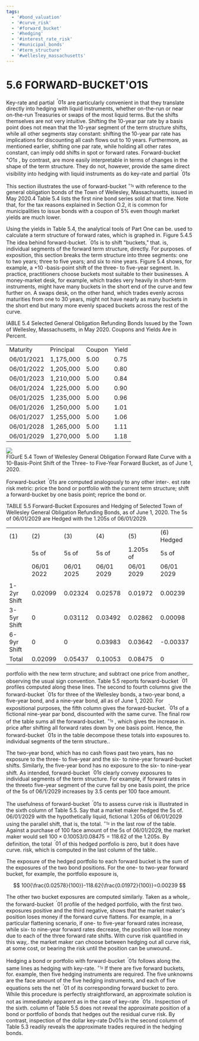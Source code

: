 ```yaml
---
tags:
  - '#bond_valuation'
  - '#curve_risk'
  - '#forward_bucket'
  - '#hedging'
  - '#interest_rate_risk'
  - '#municipal_bonds'
  - '#term_structure'
  - '#wellesley_massachusetts'
---
```

# 5.6 FORWARD-BUCKET'O1S  

Key-rate and partial $^{\ '}01s$ are particularly convenient in that they translate directly into hedging with liquid instruments, whether on-the-run or near on-the-run Treasuries or swaps of the most liquid terms. But the shifts themselves are not very intuitive. Shifting the 10-year par rate by a basis point does not mean that the 10-year segment of the term structure shifts, while all other segments stay constant: shifting the 10-year par rate has implications for discounting all cash flows out to 10 years. Furthermore, as mentioned earlier, shifting one par rate, while holding all other rates constant, can imply odd shifts in spot or forward rates. Forward-bucket $^{\bullet}O1s$ , by contrast, are more easily interpretable in terms of changes in the shape of the term structure. They do not, however, provide the same direct visibility into hedging with liquid instruments as do key-rate and partial $^{\ '}01s$  

This section illustrates the use of forward-bucket $^{\circ_{1s}}$ with reference to the general obligation bonds of the Town of Wellesley, Massachusetts, issued in May 2020.4 Table 5.4 lists the first nine bond series sold at that time. Note that, for the tax reasons explained in Section O.2, it is common for municipalities to issue bonds with a coupon of $5\%$ even though market yields are much lower.  

Using the yields in Table 5.4, the analytical tools of Part One can be. used to calculate a term structure of forward rates, which is graphed in. Figure 5.4.5 The idea behind forward-bucket. $^{\ '}01s$ is to shift "buckets," that. is, individual segments of the forward term structure, directly. For purposes. of exposition, this section breaks the term structure into three segments: one to two years; three to five years; and six to nine years. Figure 5.4 shows, for example, a $+10$ -basis-point shift of the three- to five-year segment. In. practice, practitioners choose buckets most suitable to their businesses. A money-market desk, for example, which trades very heavily in short-term instruments, might have many buckets in the short end of the curve and few further on. A swaps desk, on the other hand, which trades evenly across maturities from one to 30 years, might not have nearly as many buckets in the short end but many more evenly spaced buckets across the rest of the curve.  

IABLE 5.4  Selected General Obligation Refunding Bonds Issued by the Town of Wellesley, Massachusetts, in May 2020. Coupons and Yields Are in Percent.   


<html><body><table><tr><td>Maturity</td><td>Principal</td><td>Coupon</td><td>Yield</td></tr><tr><td>06/01/2021</td><td>1,175,000</td><td>5.00</td><td>0.75</td></tr><tr><td>06/01/2022</td><td>1,205,000</td><td>5.00</td><td>0.80</td></tr><tr><td>06/01/2023</td><td>1,210,000</td><td>5.00</td><td>0.84</td></tr><tr><td>06/01/2024</td><td>1,225,000</td><td>5.00</td><td>0.90</td></tr><tr><td>06/01/2025</td><td>1,235,000</td><td>5.00</td><td>0.96</td></tr><tr><td>06/01/2026</td><td>1,250,000</td><td>5.00</td><td>1.01</td></tr><tr><td>06/01/2027</td><td>1,255,000</td><td>5.00</td><td>1.06</td></tr><tr><td>06/01/2028</td><td>1,265,000</td><td>5.00</td><td>1.11</td></tr><tr><td>06/01/2029</td><td>1,270,000</td><td>5.00</td><td>1.18</td></tr></table></body></html>  

![](images/3361ff7b7b656b43daba2f71940d33ee7e3200bb80a978577454a3842f67e412.jpg)  
FIGurE 5.4  Town of Wellesley General Obligation Forward Rate Curve with a 10-Basis-Point Shift of the Three- to Five-Year Forward Bucket, as of June 1, 2020.  

Forward-bucket $^{\ '}01s$ are computed analogously to any other inter-. est rate risk metric: price the bond or portfolio with the current term structure; shift a forward-bucket by one basis point; reprice the bond or.  

TABLE 5.5 Forward-Bucket Exposures and Hedging of Selected Town of Wellesley General Obligation Refunding Bonds, as of June 1, 2020. The 5s of 06/01/2029 are Hedged with the 1.205s of 06/01/2029.   


<html><body><table><tr><td>(1)</td><td>(2)</td><td>(3)</td><td>(4)</td><td>(5)</td><td>(6) Hedged</td></tr><tr><td></td><td>5s of</td><td>5s of</td><td>5s of</td><td>1.205s of</td><td>5s of</td></tr><tr><td></td><td>06/01 2022</td><td>06/01 2025</td><td>06/01 2029</td><td>06/01 2029</td><td>06/01 2029</td></tr><tr><td></td><td></td><td></td><td></td><td></td><td></td></tr><tr><td>1-2yr Shift</td><td>0.02099</td><td>0.02324</td><td>0.02578</td><td>0.01972</td><td>0.00239</td></tr><tr><td>3-5yr Shift</td><td>0</td><td>0.03112</td><td>0.03492</td><td>0.02862</td><td>0.00098</td></tr><tr><td>6-9yr Shift</td><td>0</td><td>0</td><td>0.03983</td><td>0.03642</td><td>-0.00337</td></tr><tr><td>Total</td><td>0.02099</td><td>0.05437</td><td>0.10053</td><td>0.08475</td><td>0</td></tr></table></body></html>  

portfolio with the new term structure; and subtract one price from another,. observing the usual sign convention. Table 5.5 reports forward-bucket $^{\ '}01$ profiles computed along these lines. The second to fourth columns give the forward-bucket $^{\ '}01s$ for three of the Wellesley bonds, a two-year bond, a five-year bond, and a nine-year bond, all as of June 1, 2020. For expositional purposes, the fifth column gives the forward-bucket. $^{\ '}01s$ of a fictional nine-year par bond, discounted with the same curve. The final row of the table sums all the forward-bucket. $^{\circ_{1s}}$ , which gives the increase in. price after shifting all forward rates down by one basis point. Hence, the forward-bucket $^{\ '}01s$ in the table decompose these totals into exposures to. individual segments of the term structure..  

The two-year bond, which has no cash flows past two years, has no exposure to the three- to five-year and the six- to nine-year forward-bucket shifts. Similarly, the five-year bond has no exposure to the six- to nine-year shift. As intended, forward-bucket $^{\ '}01s$ clearly convey exposures to individual segments of the term structure. For example, if forward rates in the threeto five-year segment of the curve fall by one basis point, the price of the 5s of 06/1/2029 increases by 3.5 cents per 100 face amount.  

The usefulness of forward-bucket $^{\ '}01s$ to assess curve risk is illustrated in the sixth column of Table 5.5. Say that a market maker hedged the 5s of. 06/01/2029 with the hypothetically liquid, fictional 1.205s of 06/01/2029 using the parallel shift, that is, the total. $^{\circ_{1s}}$ in the last row of the table. Against a purchase of 100 face amount of the 5s of 06/01/2029, the market maker would sell $100\times0.10053/0.08475=118.62$ of the 1.205s. By definition, the total $^{\ '}01$ of this hedged portfolio is zero, but it does have curve. risk, which is computed in the last column of the table..  

The exposure of the hedged portfolio to each forward bucket is the sum of the exposures of the two bond positions. For the one- to two-year forward bucket, for example, the portfolio exposure is,  

$$
100{\frac{0.02578}{100}}-118.62{\frac{0.01972}{100}}=0.00239
$$  

The other two bucket exposures are computed similarly. Taken as a whole,. the forward-bucket $^{\ '}01$ profile of the hedged portfolio, with the first two. exposures positive and the third negative, shows that the market maker's position loses money if the forward curve flattens. For example, in a particular flattening scenario, if one- to five-year forward rates increase, while six- to nine-year forward rates decrease, the position will lose money due to each of the three forward rate shifts. With curve risk quantified in this way,. the market maker can choose between hedging out all curve risk, at some cost, or bearing the risk until the position can be unwound..  

Hedging a bond or portfolio with forward-bucket $^{\ '}01s$ follows along the. same lines as hedging with key-rate. $^{\circ_{1s}}$ If there are five forward buckets, for. example, then five hedging instruments are required. The five unknowns are the face amount of the five hedging instruments, and each of five equations sets the net $^{\ '}01$ of its corresponding forward bucket to zero. While this procedure is perfectly straightforward, an approximate solution is not as immediately apparent as in the case of key-rate $^{\ '}01s$ . Inspection of the sixth. column of Table 5.5 does not reveal the approximate position of a bond or portfolio of bonds that hedges out the residual curve risk. By contrast, inspection of the dollar key-rate Dv01s in the second column of Table 5.3 readily reveals the approximate trades required in the hedging bonds.  
